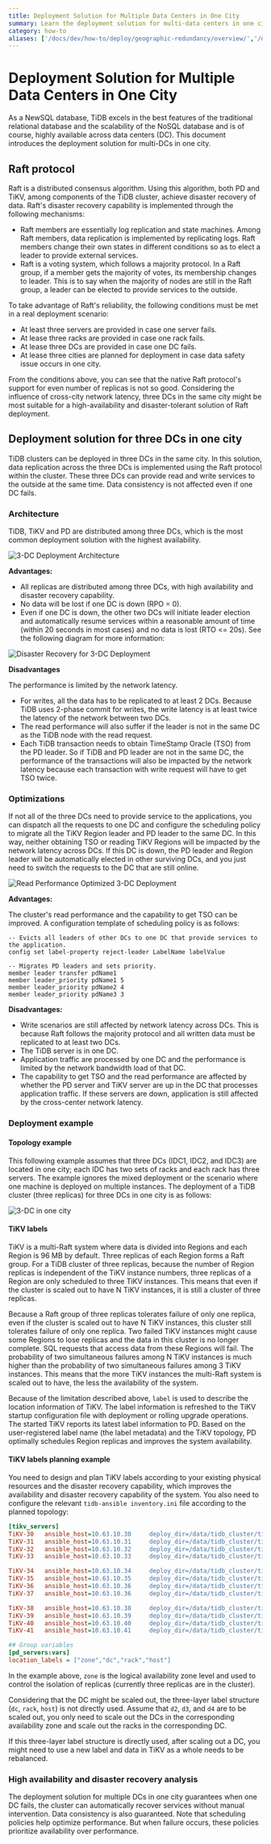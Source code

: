 ```yaml
---
title: Deployment Solution for Multiple Data Centers in One City
summary: Learn the deployment solution for multi-data centers in one city.
category: how-to
aliases: ['/docs/dev/how-to/deploy/geographic-redundancy/overview/','/docs/dev/geo-redundancy-deployment/']
---
```


# Deployment Solution for Multiple Data Centers in One City

As a NewSQL database, TiDB excels in the best features of the traditional relational database and the scalability of the NoSQL database and is of course, highly available across data centers (DC). This document introduces the deployment solution for multi-DCs in one city.

## Raft protocol

Raft is a distributed consensus algorithm. Using this algorithm, both PD and TiKV, among components of the TiDB cluster, achieve disaster recovery of data. Raft's disaster recovery capability is implemented through the following mechanisms:

- Raft members are essentially log replication and state machines. Among Raft members, data replication is implemented by replicating logs. Raft members change their own states in different conditions so as to elect a leader to provide external services.
- Raft is a voting system, which follows a majority protocol. In a Raft group, if a member gets the majority of votes, its membership changes to leader. This is to say when the majority of nodes are still in the Raft group, a leader can be elected to provide services to the outside.

To take advantage of Raft's reliability, the following conditions must be met in a real deployment scenario:

- At least three servers are provided in case one server fails.
- At lease three racks are provided in case one rack fails.
- At lease three DCs are provided in case one DC fails.
- At lease three cities are planned for deployment in case data safety issue occurs in one city.

From the conditions above, you can see that the native Raft protocol's support for even number of replicas is not so good. Considering the influence of cross-city network latency, three DCs in the same city might be most suitable for a high-availability and disaster-tolerant solution of Raft deployment.

## Deployment solution for three DCs in one city

TiDB clusters can be deployed in three DCs in the same city. In this solution, data replication across the three DCs is implemented using the Raft protocol within the cluster. These three DCs can provide read and write services to the outside at the same time. Data consistency is not affected even if one DC fails.

### Architecture

TiDB, TiKV and PD are distributed among three DCs, which is the most common deployment solution with the highest availability.

![3-DC Deployment Architecture](/media/deploy-3dc.png)

**Advantages:**

- All replicas are distributed among three DCs, with high availability and disaster recovery capability.
- No data will be lost if one DC is down (RPO = 0).
- Even if one DC is down, the other two DCs will initiate leader election and automatically resume services within a reasonable amount of time (within 20 seconds in most cases) and no data is lost (RTO <= 20s). See the following diagram for more information:

![Disaster Recovery for 3-DC Deployment](/media/deploy-3dc-dr.png)

**Disadvantages**

The performance is limited by the network latency.

- For writes, all the data has to be replicated to at least 2 DCs. Because TiDB uses 2-phase commit for writes, the write latency is at least twice the latency of the network between two DCs.
- The read performance will also suffer if the leader is not in the same DC as the TiDB node with the read request.
- Each TiDB transaction needs to obtain TimeStamp Oracle (TSO) from the PD leader. So if TiDB and PD leader are not in the same DC, the performance of the transactions will also be impacted by the network latency because each transaction with write request will have to get TSO twice.

### Optimizations

If not all of the three DCs need to provide service to the applications, you can dispatch all the requests to one DC and configure the scheduling policy to migrate all the TiKV Region leader and PD leader to the same DC. In this way, neither obtaining TSO or reading TiKV Regions will be impacted by the network latency across DCs. If this DC is down, the PD leader and Region leader will be automatically elected in other surviving DCs, and you just need to switch the requests to the DC that are still online.

![Read Performance Optimized 3-DC Deployment](/media/deploy-3dc-optimize.png)

**Advantages:**

The cluster's read performance and the capability to get TSO can be improved. A configuration template of scheduling policy is as follows:

```shell
-- Evicts all leaders of other DCs to one DC that provide services to the application.
config set label-property reject-leader LabelName labelValue

-- Migrates PD leaders and sets priority.
member leader transfer pdName1
member leader_priority pdName1 5
member leader_priority pdName2 4
member leader_priority pdName3 3
```

**Disadvantages:**

- Write scenarios are still affected by network latency across DCs. This is because Raft follows the majority protocol and all written data must be replicated to at least two DCs.
- The TiDB server is in one DC.
- Application traffic are processed by one DC and the performance is limited by the network bandwidth load of that DC.
- The capability to get TSO and the read performance are affected by whether the PD server and TiKV server are up in the DC that processes application traffic. If these servers are down, application is still affected by the cross-center network latency.

### Deployment example

#### Topology example

This following example assumes that three DCs (IDC1, IDC2, and IDC3) are located in one city; each IDC has two sets of racks and each rack has three servers. The example ignores the mixed deployment or the scenario where one machine is deployed on multiple instances. The deployment of a TiDB cluster (three replicas) for three DCs in one city is as follows:

![3-DC in one city](/media/multi-data-centers-in-one-city-deployment-sample.png)

#### TiKV labels

TiKV is a multi-Raft system where data is divided into Regions and each Region is 96 MB by default. Three replicas of each Region forms a Raft group. For a TiDB cluster of three replicas, because the number of Region replicas is independent of the TiKV instance numbers, three replicas of a Region are only scheduled to three TiKV instances. This means that even if the cluster is scaled out to have N TiKV instances, it is still a cluster of three replicas.

Because a Raft group of three replicas tolerates failure of only one replica, even if the cluster is scaled out to have N TiKV instances, this cluster still tolerates failure of only one replica. Two failed TiKV instances might cause some Regions to lose replicas and the data in this cluster is no longer complete. SQL requests that access data from these Regions will fail. The probability of two simultaneous failures among N TiKV instances is much higher than the probability of two simultaneous failures among 3 TiKV instances. This means that the more TiKV instances the multi-Raft system is scaled out to have, the less the availability of the system.

Because of the limitation described above, `label` is used to describe the location information of TiKV. The label information is refreshed to the TiKV startup configuration file with deployment or rolling upgrade operations. The started TiKV reports its latest label information to PD. Based on the user-registered label name (the label metadata) and the TiKV topology, PD optimally schedules Region replicas and improves the system availability.

#### TiKV labels planning example

You need to design and plan TiKV labels according to your existing physical resources and the disaster recovery capability, which improves the availability and disaster recovery capability of the system. You also need to configure the relevant `tidb-ansible inventory.ini` file according to the planned topology:

```ini
[tikv_servers]
TiKV-30   ansible_host=10.63.10.30     deploy_dir=/data/tidb_cluster/tikv  tikv_port=20170 tikv_status_port=20180 labels="zone=z1,dc=d1,rack=r1,host=30"
TiKV-31   ansible_host=10.63.10.31     deploy_dir=/data/tidb_cluster/tikv  tikv_port=20170   tikv_status_port=20180 labels="zone=z1,dc=d1,rack=r1,host=31"
TiKV-32   ansible_host=10.63.10.32     deploy_dir=/data/tidb_cluster/tikv  tikv_port=20170   tikv_status_port=20180 labels="zone=z1,dc=d1,rack=r2,host=30"
TiKV-33   ansible_host=10.63.10.33     deploy_dir=/data/tidb_cluster/tikv  tikv_port=20170   tikv_status_port=20180 labels="zone=z1,dc=d1,rack=r2,host=30"

TiKV-34   ansible_host=10.63.10.34     deploy_dir=/data/tidb_cluster/tikv  tikv_port=20170   tikv_status_port=20180 labels="zone=z2,dc=d1,rack=r1,host=34"
TiKV-35   ansible_host=10.63.10.35     deploy_dir=/data/tidb_cluster/tikv  tikv_port=20170   tikv_status_port=20180 labels="zone=z2,dc=d1,rack=r1,host=35"
TiKV-36   ansible_host=10.63.10.36     deploy_dir=/data/tidb_cluster/tikv  tikv_port=20170   tikv_status_port=20180 labels="zone=z2,dc=d1,rack=r2,host=36"
TiKV-37   ansible_host=10.63.10.36     deploy_dir=/data/tidb_cluster/tikv  tikv_port=20170   tikv_status_port=20180 labels="zone=z2,dc=d1,rack=r2,host=37"

TiKV-38   ansible_host=10.63.10.38     deploy_dir=/data/tidb_cluster/tikv  tikv_port=20170   tikv_status_port=20180 labels="zone=z3,dc=d1,rack=r1,host=38"
TiKV-39   ansible_host=10.63.10.39     deploy_dir=/data/tidb_cluster/tikv  tikv_port=20170   tikv_status_port=20180 labels="zone=z3,dc=d1,rack=r1,host=39"
TiKV-40   ansible_host=10.63.10.40     deploy_dir=/data/tidb_cluster/tikv  tikv_port=20170   tikv_status_port=20180 labels="zone=z3,dc=d1,rack=r2,host=40"
TiKV-41   ansible_host=10.63.10.41     deploy_dir=/data/tidb_cluster/tikv  tikv_port=20170   tikv_status_port=20180 labels="zone=z3,dc=d1,rack=r2,host=41"

## Group variables
[pd_servers:vars]
location_labels = ["zone","dc","rack","host"]
```

In the example above, `zone` is the logical availability zone level and used to control the isolation of replicas (currently three replicas are in the cluster).

Considering that the DC might be scaled out, the three-layer label structure (`dc`, `rack`, `host`) is not directly used. Assume that `d2`, `d3`, and `d4` are to be scaled out, you only need to scale out the DCs in the corresponding availability zone and scale out the racks in the corresponding DC.

If this three-layer label structure is directly used, after scaling out a DC, you might need to use a new label and data in TiKV as a whole needs to be rebalanced.

### High availability and disaster recovery analysis

The deployment solution for multiple DCs in one city guarantees when one DC fails, the cluster can automatically recover services without manual intervention. Data consistency is also guaranteed. Note that scheduling policies help optimize performance. But when failure occurs, these policies prioritize availability over performance.
